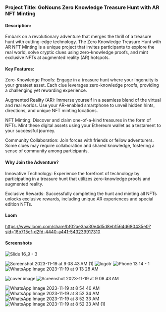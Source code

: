 ### Project Title: GoNouns Zero Knowledge Treasure Hunt with AR NFT Minting

#### Description:

Embark on a revolutionary adventure that merges the thrill of a treasure hunt with cutting-edge technology. The Zero Knowledge Treasure Hunt with AR NFT Minting is a unique project that invites participants to explore the real world, solve cryptic clues using zero-knowledge proofs, and mint exclusive NFTs at augmented reality (AR) hotspots.

#### Key Features:

Zero-Knowledge Proofs: Engage in a treasure hunt where your ingenuity is your greatest asset. Each clue leverages zero-knowledge proofs, providing a challenging yet rewarding experience.

Augmented Reality (AR): Immerse yourself in a seamless blend of the virtual and real worlds. Use your AR-enabled smartphone to unveil hidden hints, directions, and unique NFT minting locations.

NFT Minting: Discover and claim one-of-a-kind treasures in the form of NFTs. Mint these digital assets using your Ethereum wallet as a testament to your successful journey.

Community Collaboration: Join forces with friends or fellow adventurers. Some clues may require collaboration and shared knowledge, fostering a sense of community among participants.

#### Why Join the Adventure?

Innovative Technology: Experience the forefront of technology by participating in a treasure hunt that utilizes zero-knowledge proofs and augmented reality.

Exclusive Rewards: Successfully completing the hunt and minting all NFTs unlocks exclusive rewards, including unique AR experiences and special edition NFTs.

#### Loom 
https://www.loom.com/share/bf02ae3aa30e4d5d8eb1564d680435e0?sid=16b715cf-d2fd-4440-a441-543239917310

#### Screenshots
![Slide 16_9 - 3](https://github.com/Koushith/ZuckHunt/assets/30016242/b768fee8-1b2f-41d3-9bc6-41d1d8729d3c)


![Screenshot 2023-11-19 at 9 08 43 AM (1)](https://github.com/Koushith/ZuckHunt/assets/30016242/47bc250e-48b4-4f18-87ce-1e4ca7ec65d4)
![logotr](https://github.com/Koushith/ZuckHunt/assets/30016242/8ff9cca7-6db4-4045-b169-ba5e6048bf8c)
![iPhone 13   14 - 1](https://github.com/Koushith/ZuckHunt/assets/30016242/b1b6920a-b01e-474a-9b41-eb0968f6861c)
![WhatsApp Image 2023-11-19 at 9 13 28 AM](https://github.com/Koushith/ZuckHunt/assets/30016242/c84440d6-f1de-4d92-aa04-7ee0fea0998a)

![cover image](https://github.com/Koushith/ZuckHunt/assets/30016242/50970e5b-4e11-4b07-b8d0-3bac52dd311c)
![Screenshot 2023-11-19 at 9 08 43 AM](https://github.com/Koushith/ZuckHunt/assets/30016242/ce17afd9-2867-4da6-8b63-f598e7ac7e68)

![WhatsApp Image 2023-11-19 at 8 54 40 AM](https://github.com/Koushith/ZuckHunt/assets/30016242/3581724e-0e9e-4c31-94fa-1027edc28605)
![WhatsApp Image 2023-11-19 at 8 52 34 AM](https://github.com/Koushith/ZuckHunt/assets/30016242/b3f55f1d-5323-4428-a42c-de90ccab83af)
![WhatsApp Image 2023-11-19 at 8 52 33 AM](https://github.com/Koushith/ZuckHunt/assets/30016242/df96c5c5-afc0-4296-a00a-8b2a21bf9911)
![WhatsApp Image 2023-11-19 at 8 52 33 AM (1)](https://github.com/Koushith/ZuckHunt/assets/30016242/a3752b0f-6628-46aa-a3c5-b10d206c58f2)

